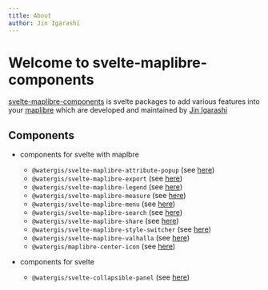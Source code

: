 ```yaml
---
title: About
author: Jin Igarashi
---
```


# Welcome to svelte-maplibre-components

[svelte-maplibre-components](https://github.com/watergis/svelte-maplibre-components) is svelte packages to add various features into your [maplibre](https://maplibre.org/) which are developed and maintained by [Jin Igarashi](https://github.com/JinIgarashi)

## Components

- components for svelte with maplbre

  - `@watergis/svelte-maplibre-attribute-popup` (see [here](https://github.com/watergis/svelte-maplibre-components/packages/attribute-popup))
  - `@watergis/svelte-maplibre-export` (see [here](https://github.com/watergis/svelte-maplibre-components/packages/export))
  - `@watergis/svelte-maplibre-legend` (see [here](https://github.com/watergis/svelte-maplibre-components/packages/legend))
  - `@watergis/svelte-maplibre-measure` (see [here](https://github.com/watergis/svelte-maplibre-components/packages/measure))
  - `@watergis/svelte-maplibre-menu` (see [here](https://github.com/watergis/svelte-maplibre-components/packages/menu))
  - `@watergis/svelte-maplibre-search` (see [here](https://github.com/watergis/svelte-maplibre-components/packages/search))
  - `@watergis/svelte-maplibre-share` (see [here](https://github.com/watergis/svelte-maplibre-components/packages/share))
  - `@watergis/svelte-maplibre-style-switcher` (see [here](https://github.com/watergis/svelte-maplibre-components/packages/style-switcher))
  - `@watergis/svelte-maplibre-valhalla` (see [here](https://github.com/watergis/svelte-maplibre-components/packages/valhalla))
  - `@watergis/maplibre-center-icon` (see [here](https://github.com/watergis/svelte-maplibre-components/packages/center/))

- components for svelte
  - `@watergis/svelte-collapsible-panel` (see [here](https://github.com/watergis/svelte-maplibre-components/packages/collapsible-panel))
